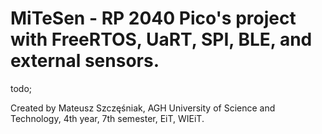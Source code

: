 # MiTeSen -  RP 2040 Pico's project with FreeRTOS, UaRT, SPI, BLE, and external sensors. 

todo;

Created by Mateusz Szczęśniak, AGH University of Science and Technology, 4th year, 7th semester, EiT, WIEiT.